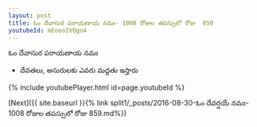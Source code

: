 ```yaml
---
layout: post
title: ఓం దేవాసుర పరాయణాయ నమః- 1008 రోజుల తపస్సులో రోజు  850
youtubeId: mEoeoIVQgo4
---
```

 
 
 ఓం దేవాసుర పరాయణాయ నమః  
 
 -  దేవతలు, అసురులకు ఎవరు మద్దతు ఇస్తారు 
 
  
 
  
 
 
 
 
 
 


{% include youtubePlayer.html id=page.youtubeId %}
 
[Next]({{ site.baseurl }}{% link  split1/_posts/2016-08-30-ఓం దేవర్షయే నమః- 1008 రోజుల తపస్సులో రోజు  859.md%})
 
